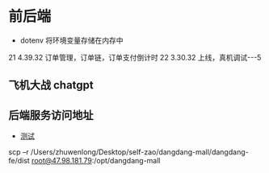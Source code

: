 # 前后端

- dotenv 将环境变量存储在内存中

21 4.39.32 订单管理，订单链，订单支付倒计时
22 3.30.32 上线，真机调试---5

## 飞机大战 chatgpt

## 后端服务访问地址
- [测试](http://localhost:6012/dang/heart)


scp –r /Users/zhuwenlong/Desktop/self-zao/dangdang-mall/dangdang-fe/dist      root@47.98.181.79:/opt/dangdang-mall